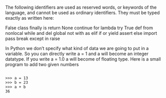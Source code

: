 The following identifiers are used as reserved words, or keywords of the language, and cannot be used as ordinary identifiers. 
They must be typed exactly as written here:

False      class      finally    is         return
None       continue   for        lambda     try
True       def        from       nonlocal   while
and        del        global     not        with
as         elif       if         or         yield
assert     else       import     pass
break      except     in         raise


In Python we don’t specify what kind of data we are going to put in a variable. So you can directly write a = 1 and a will become an integer datatype. 
If you write a = 1.0 a will become of floating type. Here is a small program to add two given numbers

```

>>> a = 13
>>> b = 23
>>> a + b
36

```
